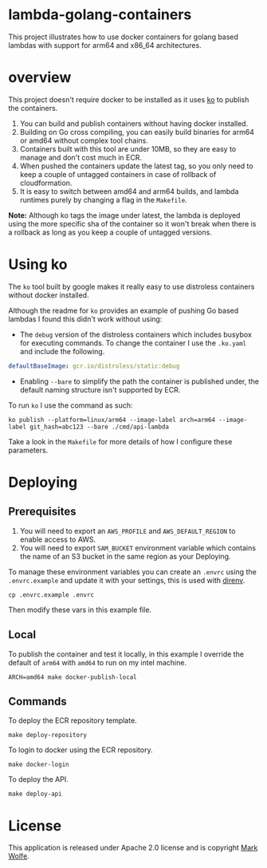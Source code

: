 # lambda-golang-containers

This project illustrates how to use docker containers for golang based lambdas with support for arm64 and x86_64 architectures.

# overview

This project doesn't require docker to be installed as it uses [ko](https://github.com/google/ko) to publish the containers.

1. You can build and publish containers without having docker installed.
2. Building on Go cross compiling, you can easily build binaries for arm64 or amd64 without complex tool chains.
3. Containers built with this tool are under 10MB, so they are easy to manage and don't cost much in ECR.
4. When pushed the containers update the latest tag, so you only need to keep a couple of untagged containers in case of rollback of cloudformation.
5. It is easy to switch between amd64 and arm64 builds, and lambda runtimes purely by changing a flag in the `Makefile`.

**Note:** Although ko tags the image under latest, the lambda is deployed using the more specific sha of the container so it won't break when there is a rollback as long as you keep a couple of untagged versions.

# Using ko

The `ko` tool built by google makes it really easy to use distroless containers without docker installed.

Although the readme for `ko` provides an example of pushing Go based lambdas I found this didn't work without using:

* The `debug` version of the distroless containers which includes busybox for executing commands. To change the container I use the `.ko.yaml` and include the following.

```yaml
defaultBaseImage: gcr.io/distroless/static:debug
```

* Enabling `--bare` to simplify the path the container is published under, the default naming structure isn't supported by ECR.

To run `ko` I use the command as such:

```
ko publish --platform=linux/arm64 --image-label arch=arm64 --image-label git_hash=abc123 --bare ./cmd/api-lambda
```

Take a look in the `Makefile` for more details of how I configure these parameters.

# Deploying

## Prerequisites

1. You will need to export an `AWS_PROFILE` and `AWS_DEFAULT_REGION` to enable access to AWS.
2. You will need to export `SAM_BUCKET` environment variable which contains the name of an S3 bucket in the same region as your Deploying.

To manage these environment variables you can create an `.envrc` using the `.envrc.example` and update it with your settings, this is used with [direnv](https://direnv.net/).

```
cp .envrc.example .envrc
```

Then modify these vars in this example file.

## Local

To publish the container and test it locally, in this example I override the default of `arm64` with `amd64` to run on my intel machine.

```
ARCH=amd64 make docker-publish-local
```

## Commands

To deploy the ECR repository template.

```
make deploy-repository
```

To login to docker using the ECR repository.

```
make docker-login
```

To deploy the API.

```
make deploy-api
```

# License

This application is released under Apache 2.0 license and is copyright [Mark Wolfe](https://www.wolfe.id.au).